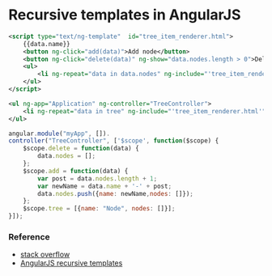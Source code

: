 # Recursive templates in AngularJS

```xml
<script type="text/ng-template"  id="tree_item_renderer.html">
    {{data.name}}
    <button ng-click="add(data)">Add node</button>
    <button ng-click="delete(data)" ng-show="data.nodes.length > 0">Delete nodes</button>
    <ul>
        <li ng-repeat="data in data.nodes" ng-include="'tree_item_renderer.html'"></li>
    </ul>
</script>

<ul ng-app="Application" ng-controller="TreeController">
    <li ng-repeat="data in tree" ng-include="'tree_item_renderer.html'"></li>
</ul>
```

```javascript
angular.module("myApp", []).
controller("TreeController", ['$scope', function($scope) {
    $scope.delete = function(data) {
        data.nodes = [];
    };
    $scope.add = function(data) {
        var post = data.nodes.length + 1;
        var newName = data.name + '-' + post;
        data.nodes.push({name: newName,nodes: []});
    };
    $scope.tree = [{name: "Node", nodes: []}];
}]);
```

### Reference

* [stack overflow](http://stackoverflow.com/questions/15661289/how-can-i-make-recursive-templates-in-angularjs-when-using-nested-objects)
* [AngularJS recursive templates](http://benfoster.io/blog/angularjs-recursive-templates)